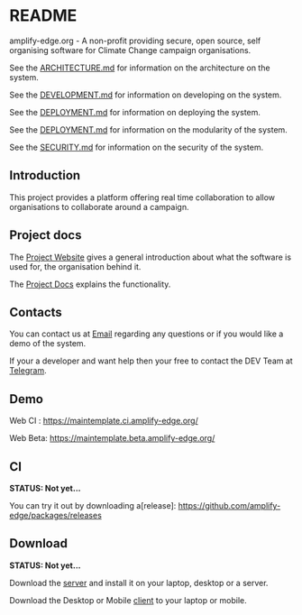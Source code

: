 # README

amplify-edge.org - A non-profit providing secure, open source, self organising software for Climate Change campaign organisations.

See the [ARCHITECTURE.md](https://github.com/amplify-edge/shared/tree/master/doc/ARCHITECTURE.md) for information on the architecture on the system.

See the [DEVELOPMENT.md](https://github.com/amplify-edge/shared/tree/master/doc/DEVELOPMENT.md) for information on developing on the system.

See the [DEPLOYMENT.md](https://github.com/amplify-edge/shared/tree/master/doc/DEPLOYMENT.md) for information on deploying the system.

See the [DEPLOYMENT.md](https://github.com/amplify-edge/shared/tree/master/doc/MODULES.md) for information on the modularity of the system.

See the [SECURITY.md](https://github.com/amplify-edge/shared/tree/master/doc/SECURITY.md) for information on the security of the system.

## Introduction

This project provides a platform offering real time collaboration to allow organisations to collaborate around a campaign.

## Project docs

The [Project Website](https://amplify-edge.org/) gives a general introduction about what the software is used for, the organisation behind it.

The [Project Docs](https://docs.google.com/document/d/1caq1gSvHqVXVCOCGPsqi7I0fbF-Gdyryd07CL9yJ55o) explains the functionality.

## Contacts

You can contact us at [Email](mailto:contact@amplify-edge.org) regarding any questions or if you would like a demo of the system.

If your a developer and want help then your free to contact the DEV Team at [Telegram](https://t.me/***).

## Demo

Web CI : https://maintemplate.ci.amplify-edge.org/

Web Beta: https://maintemplate.beta.amplify-edge.org/

## CI

**STATUS: Not yet...**

You can try it out by downloading a[release]: https://github.com/amplify-edge/packages/releases

## Download

**STATUS: Not yet...**

Download the [server](https://github.com/amplify-edge/packages/releases) and install it on your laptop, desktop or a server.

Download the Desktop or Mobile [client](https://github.com/amplify-edge/packages/releases) to your laptop or mobile.


